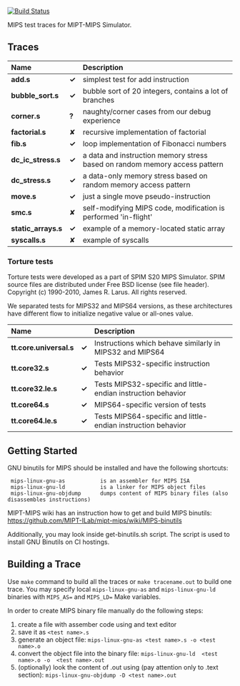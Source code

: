 [![Build Status](https://travis-ci.com/MIPT-ILab/mips-traces.svg?branch=master)](https://travis-ci.com/MIPT-ILab/mips-traces)

MIPS test traces for MIPT-MIPS Simulator.

## Traces

| Name |  | Description
|:--|:-|:-----------|
| **add.s** | **✓** | simplest test for add instruction
| **bubble_sort.s** | **✓** | bubble sort of 20 integers, contains a lot of branches
| **corner.s** | **?** | naughty/corner cases from our debug experience
| **factorial.s** | ✘ | recursive implementation of factorial
| **fib.s** | **✓**  | loop implementation of Fibonacci numbers
| **dc_ic_stress.s** | **✓**  | a data and instruction memory stress based on random memory access pattern
| **dc_stress.s** | **✓**  | a data-only memory stress based on random memory access pattern
| **move.s** | **✓**  | just a single move pseudo-instruction
| **smc.s** | ✘ | self-modifying MIPS code, modification is performed 'in-flight'
| **static_arrays.s** | **✓**  | example of a memory-located static array
| **syscalls.s** | ✘ | example of syscalls

### Torture tests

Torture tests were developed as a part of SPIM S20 MIPS Simulator. SPIM source files are distributed under Free BSD license (see file header). Copyright (c) 1990-2010, James R. Larus. All rights reserved.

We separated tests for MIPS32 and MIPS64 versions, as these architectures have different flow to initialize negative value or all-ones value.

| Name |  | Description
|:--|:-|:-----------|
| **tt.core.universal.s** | **✓**  | Instructions which behave similarly in MIPS32 and MIPS64 |
| **tt.core32.s** | **✓**  | Tests MIPS32-specific instruction behavior |
| **tt.core32.le.s** | **✓**  | Tests MIPS32-specific and little-endian instruction behavior |
| **tt.core64.s** | **✓**  | MIPS64-specific version of tests |
| **tt.core64.le.s** | **✓**  | Tests MIPS64-specific and little-endian instruction behavior |

## Getting Started

GNU binutils for MIPS should be installed and have the following shortcuts:

     mips-linux-gnu-as           is an assembler for MIPS ISA
     mips-linux-gnu-ld           is a linker for MIPS object files
     mips-linux-gnu-objdump      dumps content of MIPS binary files (also disassembles instructions)

MIPT-MIPS wiki has an instruction how to get and build MIPS binutils: https://github.com/MIPT-ILab/mipt-mips/wiki/MIPS-binutils

Additionally, you may look inside get-binutils.sh script. The script is used to install GNU Binutils on CI hostings.

## Building a Trace

Use `make` command to build all the traces or `make tracename.out` to build one trace. You may specify local `mips-linux-gnu-as` and `mips-linux-gnu-ld` binaries with `MIPS_AS=` and `MIPS_LD=` Make variables.

In order to create MIPS binary file manually do the following steps:

1. create a file with assember code using and text editor
2. save it as `<test name>.s`
3. generate an object file: `mips-linux-gnu-as <test name>.s -o <test name>.o`
4. convert the object file into the binary file: `mips-linux-gnu-ld  <test name>.o -o  <test name>.out`
5. (optionally) look the content of <test name>.out using (pay attention only to .text section): `mips-linux-gnu-objdump -D <test name>.out`
